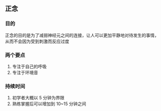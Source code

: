 ## 正念

### 目的

正念的目的是为了减弱神经元之间的连接，让人可以更加平静地对待发生的事情，从而不会因为受到刺激而反应过度

### 两个要点

1. 专注于自己的呼吸
2. 专注于环境音

### 持续时间

1. 初学者大概以 5 分钟为界限
2. 熟练掌握后可以增加到 10~15 分钟之间
